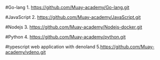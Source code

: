 #Go-lang 1. https://github.com/Muay-academy/Go-lang.git

#JavaScript 2. https://github.com/Muay-academy/JavaScript.git

#Nodejs 3. https://github.com/Muay-academy/Nodejs-docker.git

#Python 4. https://github.com/Muay-academy/python.git

#typescript web application with denoland  5.https://github.com/Muay-academy/vdeno.git
